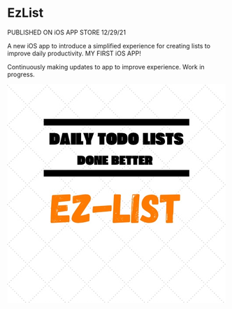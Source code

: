 # EzList
PUBLISHED ON iOS APP STORE 12/29/21

A new iOS app to introduce a simplified experience for creating lists to improve daily productivity. MY FIRST iOS APP!

Continuously making updates to app to improve experience. Work in progress.


![](3DDE053C-5C86-42AB-8E52-A189A656463D.jpeg)
